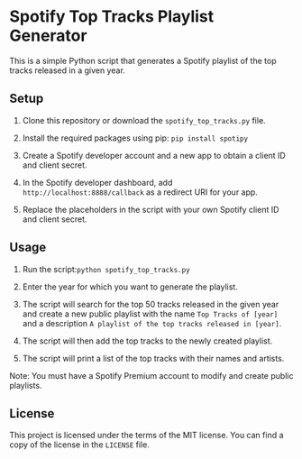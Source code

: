 # Spotify Top Tracks Playlist Generator

This is a simple Python script that generates a Spotify playlist of the top tracks released in a given year.

## Setup

1. Clone this repository or download the `spotify_top_tracks.py` file.
2. Install the required packages using pip: `pip install spotipy`

3. Create a Spotify developer account and a new app to obtain a client ID and client secret.
4. In the Spotify developer dashboard, add `http://localhost:8888/callback` as a redirect URI for your app.
5. Replace the placeholders in the script with your own Spotify client ID and client secret.

## Usage

1. Run the script:`python spotify_top_tracks.py`

2. Enter the year for which you want to generate the playlist.
3. The script will search for the top 50 tracks released in the given year and create a new public playlist with the name `Top Tracks of [year]` and a description `A playlist of the top tracks released in [year]`.
4. The script will then add the top tracks to the newly created playlist.
5. The script will print a list of the top tracks with their names and artists.

Note: You must have a Spotify Premium account to modify and create public playlists.

## License

This project is licensed under the terms of the MIT license. You can find a copy of the license in the `LICENSE` file.

